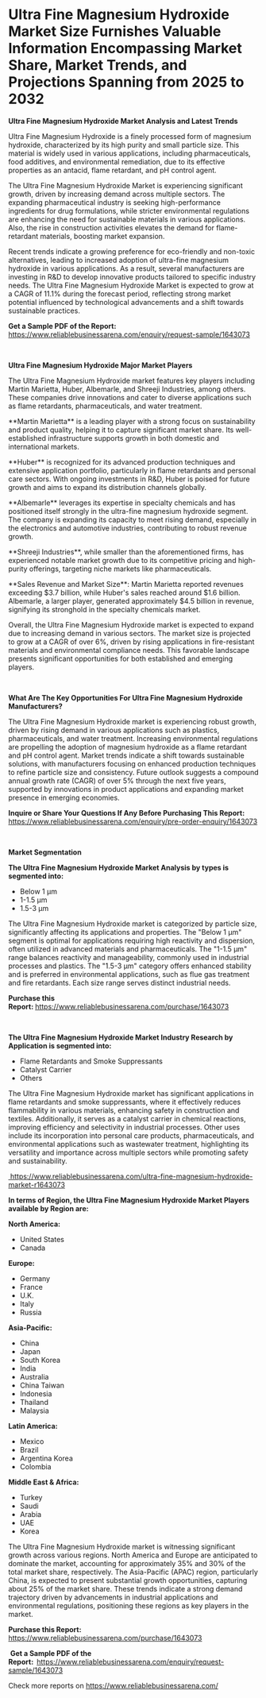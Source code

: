 <p><h1>Ultra Fine Magnesium Hydroxide Market Size Furnishes Valuable Information Encompassing Market Share, Market Trends, and Projections Spanning from 2025 to 2032</h1></p><p><strong>Ultra Fine Magnesium Hydroxide Market Analysis and Latest Trends</strong></p>
<p><p>Ultra Fine Magnesium Hydroxide is a finely processed form of magnesium hydroxide, characterized by its high purity and small particle size. This material is widely used in various applications, including pharmaceuticals, food additives, and environmental remediation, due to its effective properties as an antacid, flame retardant, and pH control agent.</p><p>The Ultra Fine Magnesium Hydroxide Market is experiencing significant growth, driven by increasing demand across multiple sectors. The expanding pharmaceutical industry is seeking high-performance ingredients for drug formulations, while stricter environmental regulations are enhancing the need for sustainable materials in various applications. Also, the rise in construction activities elevates the demand for flame-retardant materials, boosting market expansion.</p><p>Recent trends indicate a growing preference for eco-friendly and non-toxic alternatives, leading to increased adoption of ultra-fine magnesium hydroxide in various applications. As a result, several manufacturers are investing in R&D to develop innovative products tailored to specific industry needs. The Ultra Fine Magnesium Hydroxide Market is expected to grow at a CAGR of 11.1% during the forecast period, reflecting strong market potential influenced by technological advancements and a shift towards sustainable practices.</p></p>
<p><strong>Get a Sample PDF of the Report:&nbsp;</strong> <a href="https://www.reliablebusinessarena.com/enquiry/request-sample/1643073?utm_campaign=2928&utm_medium=2&utm_source=Github&utm_content=ia&utm_term=28032025&utm_id=ultra-fine-magnesium-hydroxide">https://www.reliablebusinessarena.com/enquiry/request-sample/1643073</a></p>
<p>&nbsp;</p>
<p><strong>Ultra Fine Magnesium Hydroxide Major Market Players</strong></p>
<p><p>The Ultra Fine Magnesium Hydroxide market features key players including Martin Marietta, Huber, Albemarle, and Shreeji Industries, among others. These companies drive innovations and cater to diverse applications such as flame retardants, pharmaceuticals, and water treatment.</p><p>**Martin Marietta** is a leading player with a strong focus on sustainability and product quality, helping it to capture significant market share. Its well-established infrastructure supports growth in both domestic and international markets.</p><p>**Huber** is recognized for its advanced production techniques and extensive application portfolio, particularly in flame retardants and personal care sectors. With ongoing investments in R&D, Huber is poised for future growth and aims to expand its distribution channels globally.</p><p>**Albemarle** leverages its expertise in specialty chemicals and has positioned itself strongly in the ultra-fine magnesium hydroxide segment. The company is expanding its capacity to meet rising demand, especially in the electronics and automotive industries, contributing to robust revenue growth.</p><p>**Shreeji Industries**, while smaller than the aforementioned firms, has experienced notable market growth due to its competitive pricing and high-purity offerings, targeting niche markets like pharmaceuticals.</p><p>**Sales Revenue and Market Size**: Martin Marietta reported revenues exceeding $3.7 billion, while Huber's sales reached around $1.6 billion. Albemarle, a larger player, generated approximately $4.5 billion in revenue, signifying its stronghold in the specialty chemicals market.</p><p>Overall, the Ultra Fine Magnesium Hydroxide market is expected to expand due to increasing demand in various sectors. The market size is projected to grow at a CAGR of over 6%, driven by rising applications in fire-resistant materials and environmental compliance needs. This favorable landscape presents significant opportunities for both established and emerging players.</p></p>
<p>&nbsp;</p>
<p><strong>What Are The Key Opportunities For Ultra Fine Magnesium Hydroxide Manufacturers?</strong></p>
<p><p>The Ultra Fine Magnesium Hydroxide market is experiencing robust growth, driven by rising demand in various applications such as plastics, pharmaceuticals, and water treatment. Increasing environmental regulations are propelling the adoption of magnesium hydroxide as a flame retardant and pH control agent. Market trends indicate a shift towards sustainable solutions, with manufacturers focusing on enhanced production techniques to refine particle size and consistency. Future outlook suggests a compound annual growth rate (CAGR) of over 5% through the next five years, supported by innovations in product applications and expanding market presence in emerging economies.</p></p>
<p><strong>Inquire or Share Your Questions If Any Before Purchasing This Report:</strong> <a href="https://www.reliablebusinessarena.com/enquiry/pre-order-enquiry/1643073?utm_campaign=2928&utm_medium=2&utm_source=Github&utm_content=ia&utm_term=28032025&utm_id=ultra-fine-magnesium-hydroxide">https://www.reliablebusinessarena.com/enquiry/pre-order-enquiry/1643073</a></p>
<p>&nbsp;</p>
<p><strong>Market Segmentation</strong></p>
<p><strong>The Ultra Fine Magnesium Hydroxide Market Analysis by types is segmented into:</strong></p>
<p><ul><li>Below 1 μm</li><li>1-1.5 μm</li><li>1.5-3 μm</li></ul></p>
<p><p>The Ultra Fine Magnesium Hydroxide market is categorized by particle size, significantly affecting its applications and properties. The "Below 1 μm" segment is optimal for applications requiring high reactivity and dispersion, often utilized in advanced materials and pharmaceuticals. The "1-1.5 μm" range balances reactivity and manageability, commonly used in industrial processes and plastics. The "1.5-3 μm" category offers enhanced stability and is preferred in environmental applications, such as flue gas treatment and fire retardants. Each size range serves distinct industrial needs.</p></p>
<p><strong>Purchase this Report:&nbsp;</strong><a href="https://www.reliablebusinessarena.com/purchase/1643073?utm_campaign=2928&utm_medium=2&utm_source=Github&utm_content=ia&utm_term=28032025&utm_id=ultra-fine-magnesium-hydroxide">https://www.reliablebusinessarena.com/purchase/1643073</a></p>
<p>&nbsp;</p>
<p><strong>The Ultra Fine Magnesium Hydroxide Market Industry Research by Application is segmented into:</strong></p>
<p><ul><li>Flame Retardants and Smoke Suppressants</li><li>Catalyst Carrier</li><li>Others</li></ul></p>
<p><p>The Ultra Fine Magnesium Hydroxide market has significant applications in flame retardants and smoke suppressants, where it effectively reduces flammability in various materials, enhancing safety in construction and textiles. Additionally, it serves as a catalyst carrier in chemical reactions, improving efficiency and selectivity in industrial processes. Other uses include its incorporation into personal care products, pharmaceuticals, and environmental applications such as wastewater treatment, highlighting its versatility and importance across multiple sectors while promoting safety and sustainability.</p></p>
<p><a href="https://www.reliablebusinessarena.com/ultra-fine-magnesium-hydroxide-market-r1643073?utm_campaign=2928&utm_medium=2&utm_source=Github&utm_content=ia&utm_term=28032025&utm_id=ultra-fine-magnesium-hydroxide">&nbsp;https://www.reliablebusinessarena.com/ultra-fine-magnesium-hydroxide-market-r1643073</a></p>
<p><strong>In terms of Region, the Ultra Fine Magnesium Hydroxide Market Players available by Region are:</strong></p>
<p>
    <p> <strong> North America: </strong>
        <ul>
            <li>United States</li>
            <li>Canada</li>
        </ul>
        </p> 
    <p> <strong> Europe: </strong>
        <ul>
            <li>Germany</li>
            <li>France</li>
            <li>U.K.</li>
            <li>Italy</li>
            <li>Russia</li>
        </ul>
        </p> 
    <p> <strong> Asia-Pacific: </strong>
        <ul>
            <li>China</li>
            <li>Japan</li>
            <li>South Korea</li>
            <li>India</li>
            <li>Australia</li>
            <li>China Taiwan</li>
            <li>Indonesia</li>
            <li>Thailand</li>
            <li>Malaysia</li>
        </ul>
        </p> 
    <p> <strong> Latin America: </strong>
        <ul>
            <li>Mexico</li>
            <li>Brazil</li>
            <li>Argentina Korea</li>
            <li>Colombia</li>
        </ul>
        </p> 
    <p> <strong> Middle East & Africa: </strong>
        <ul>
            <li>Turkey</li>
            <li>Saudi</li>
            <li>Arabia</li>
            <li>UAE</li>
            <li>Korea</li>
        </ul>
    </p>
    </p>
<p><p>The Ultra Fine Magnesium Hydroxide market is witnessing significant growth across various regions. North America and Europe are anticipated to dominate the market, accounting for approximately 35% and 30% of the total market share, respectively. The Asia-Pacific (APAC) region, particularly China, is expected to present substantial growth opportunities, capturing about 25% of the market share. These trends indicate a strong demand trajectory driven by advancements in industrial applications and environmental regulations, positioning these regions as key players in the market.</p></p>
<p><strong>Purchase this Report: </strong><a href="https://www.reliablebusinessarena.com/purchase/1643073?utm_campaign=2928&utm_medium=2&utm_source=Github&utm_content=ia&utm_term=28032025&utm_id=ultra-fine-magnesium-hydroxide">https://www.reliablebusinessarena.com/purchase/1643073</a></p>
<p>&nbsp;<strong>Get a Sample PDF of the Report:&nbsp;&nbsp;</strong><a href="https://www.reliablebusinessarena.com/enquiry/request-sample/1643073?utm_campaign=2928&utm_medium=2&utm_source=Github&utm_content=ia&utm_term=28032025&utm_id=ultra-fine-magnesium-hydroxide">https://www.reliablebusinessarena.com/enquiry/request-sample/1643073</a></p>
<p><strong></strong></p>
<p>Check more reports on <a href="https://www.reliablebusinessarena.com/?utm_campaign=2928&utm_medium=2&utm_source=Github&utm_content=ia&utm_term=28032025&utm_id=ultra-fine-magnesium-hydroxide">https://www.reliablebusinessarena.com/</a></p>